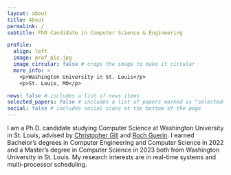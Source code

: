 ```yaml
---
layout: about
title: About
permalink: /
subtitle: PhD Candidate in Computer Science & Engineering

profile:
  align: left
  image: prof_pic.jpg
  image_circular: false # crops the image to make it circular
  more_info: >
    <p>Washington University in St. Louis</p>
    <p>St. Louis, MO</p>

news: false # includes a list of news items
selected_papers: false # includes a list of papers marked as "selected={true}"
social: false # includes social icons at the bottom of the page
---
```


I am a Ph.D. candidate studying Computer Science at Washington University in St. Louis, advised by [Christopher Gill](https://engineering.wustl.edu/faculty/Christopher-Gill.html) and [Roch Guerin](https://engineering.wustl.edu/faculty/Roch-Guerin.html). I earned Bachelor’s degrees in Computer Engineering and Computer Science in 2022 and a Master’s degree in Computer Science in 2023 both from Washington University in St. Louis. My research interests are in real-time systems and multi-processor scheduling.